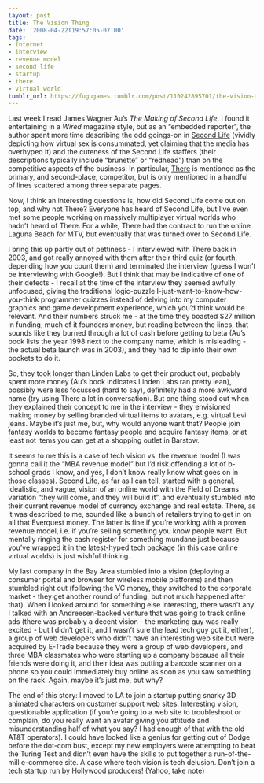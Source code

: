 ```yaml
---
layout: post
title: The Vision Thing
date: '2008-04-22T19:57:05-07:00'
tags:
- Internet
- interview
- revenue model
- second life
- startup
- there
- virtual world
tumblr_url: https://fugugames.tumblr.com/post/110242895701/the-vision-thing
---
```

Last week I read James Wagner Au’s _The Making of Second Life_. I found it entertaining in a _Wired_ magazine style, but as an “embedded reporter”, the author spent more time describing the odd goings-on in [Second Life](http://www.secondlife.com/) (vividly depicting how virtual sex is consummated, yet claiming that the media has overhyped it) and the cuteness of the Second Life staffers (their descriptions typically include “brunette” or “redhead”) than on the competitive aspects of the business. In particular, [There](http://www.there.com/) is mentioned as the primary, and second-place, competitor, but is only mentioned in a handful of lines scattered among three separate pages.

Now, I think an interesting questions is, how did Second Life come out on top, and why not There?<!--more--> Everyone has heard of Second Life, but I’ve even met some people working on massively multiplayer virtual worlds who hadn’t heard of There. For a while, There had the contract to run the online Laguna Beach for MTV, but eventually that was turned over to Second Life.

I bring this up partly out of pettiness - I interviewed with There back in 2003, and got really annoyed with them after their third quiz (or fourth, depending how you count them) and terminated the interview (guess I won’t be interviewing with Google!). But I think that may be indicative of one of their defects - I recall at the time of the interview they seemed awfully unfocused, giving the traditional logic-puzzle I-just-want-to-know-how-you-think programmer quizzes instead of delving into my computer graphics and game development experience, which you’d think would be relevant. And their numbers struck me - at the time they boasted $27 million in funding, much of it founders money, but reading between the lines, that sounds like they burned through a lot of cash before getting to beta (Au’s book lists the year 1998 next to the company name, which is misleading - the actual beta launch was in 2003), and they had to dip into their own pockets to do it.

So, they took longer than Linden Labs to get their product out, probably spent more money (Au’s book indicates Linden Labs ran pretty lean), possibly were less focussed (hard to say), definitely had a more awkward name (try using There a lot in conversation). But one thing stood out when they explained their concept to me in the interview - they envisioned making money by selling branded virtual items to avatars, e.g. virtual Levi jeans. Maybe it’s just me, but, why would anyone want that? People join fantasy worlds to become fantasy people and acquire fantasy items, or at least not items you can get at a shopping outlet in Barstow.

It seems to me this is a case of tech vision vs. the revenue model (I was gonna call it the “MBA revenue model” but I’d risk offending a lot of b-school grads I know, and yes, I don’t know really know what goes on in those classes). Second Life, as far as I can tell, started with a general, idealistic, and vague, vision of an online world with the Field of Dreams variation “they will come, and they will build it”, and eventually stumbled into their current revenue model of currency exchange and real estate. There, as it was described to me, sounded like a bunch of retailers trying to get in on all that Everquest money. The latter is fine if you’re working with a proven revenue model, i.e. if you’re selling something you know people want. But mentally ringing the cash register for something mundane just because you’ve wrapped it in the latest-hyped tech package (in this case online virtual worlds) is just wishful thinking.

My last company in the Bay Area stumbled into a vision (deploying a consumer portal and browser for wireless mobile platforms) and then stumbled right out (following the VC money, they switched to the corporate market - they get another round of funding, but not much happened after that). When I looked around for something else interesting, there wasn’t any. I talked with an Andreesen-backed venture that was going to track online ads (there was probably a decent vision - the marketing guy was really excited - but I didn’t get it, and I wasn’t sure the lead tech guy got it, either), a group of web developers who didn’t have an interesting web site but were acquired by E-Trade because they were a group of web developers, and three MBA classmates who were starting up a company because all their friends were doing it, and their idea was putting a barcode scanner on a phone so you could immediately buy online as soon as you saw something on the rack. Again, maybe it’s just me, but why?

The end of this story: I moved to LA to join a startup putting snarky 3D animated characters on customer support web sites. Interesting vision, questionable application (if you’re going to a web site to troubleshoot or complain, do you really want an avatar giving you attitude and misunderstanding half of what you say? I had enough of that with the old AT&T operators). I could have looked like a genius for getting out of Dodge before the dot-com bust, except my new employers were attempting to beat the Turing Test and didn’t even have the skills to put together a run-of-the-mill e-commerce site. A case where tech vision is tech delusion. Don’t join a tech startup run by Hollywood producers! (Yahoo, take note)

